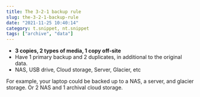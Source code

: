 ```yaml
---
title: The 3-2-1 backup rule
slug: the-3-2-1-backup-rule
date: "2021-11-25 10:40:14"
category: t.snippet, nt.snippet
tags: ["archive", "data"]
---
```


- **3 copies, 2 types of media, 1 copy off-site**
- Have 1 primary backup and 2 duplicates, in additional to the original data.
- NAS, USB drive, Cloud storage, Server, Glacier, etc

For example, your laptop could be backed up to a NAS, a server, and glacier
storage. Or 2 NAS and 1 archival cloud storage.
